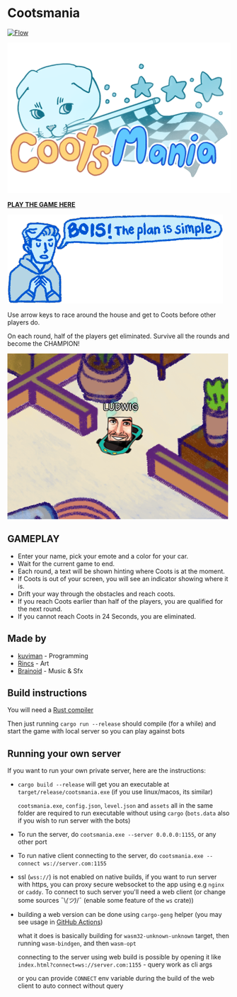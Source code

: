 # Cootsmania

[![Flow](https://github.com/kuviman/cootsmania/actions/workflows/flow.yml/badge.svg)](https://github.com/kuviman/cootsmania/actions/workflows/flow.yml)

![title](assets/ui/title.png)

[**PLAY THE GAME HERE**](https://kuviman.itch.io/cootsmania)

![plan](assets/ui/simple.png)

Use arrow keys to race around the house and get to Coots before other players do.

On each round, half of the players get eliminated.
Survive all the rounds and become the CHAMPION!

![screen](assets/ui/screenshot.png)

## GAMEPLAY

- Enter your name, pick your emote and a color for your car.  
- Wait for the current game to end.
- Each round, a text will be shown hinting where Coots is at the moment.
- If Coots is out of your screen, you will see an indicator showing where it is.
- Drift your way through the obstacles and reach coots.
- If you reach Coots earlier than half of the players, you are qualified for the next round.
- If you cannot reach Coots in 24 Seconds, you are eliminated.

## Made by

- [kuviman](https://github.com/kuviman) - Programming
- [Rincs](https://rincsart.com) - Art
- [Brainoid](https://twitter.com/brainoidgames) - Music & Sfx

## Build instructions

You will need a [Rust compiler](https://rustup.rs)

Then just running `cargo run --release` should compile (for a while) and start the game with local server so you can play against bots

## Running your own server

If you want to run your own private server, here are the instructions:

- `cargo build --release` will get you an executable at `target/release/cootsmania.exe` (if you use linux/macos, its similar)
  
  `cootsmania.exe`, `config.json`, `level.json` and `assets` all in the same folder are required to run executable without using `cargo` (`bots.data` also if you wish to run server with the bots)
- To run the server, do `cootsmania.exe --server 0.0.0.0:1155`, or any other port
- To run native client connecting to the server, do `cootsmania.exe --connect ws://server.com:1155`
- ssl (`wss://`) is not enabled on native builds, if you want to run server with https, you can proxy secure websocket to the app using e.g `nginx` or `caddy`. To connect to such server you'll need a web client (or change some sources ¯\\_(ツ)_/¯ (enable some feature of the `ws` crate))
- building a web version can be done using `cargo-geng` helper (you may see usage in [GitHub Actions](.github/workflows/flow.yml))

  what it does is basically building for `wasm32-unknown-unknown` target, then running `wasm-bindgen`, and then `wasm-opt`

  connecting to the server using web build is possible by opening it like `index.html?connect=ws://server.com:1155` - query work as cli args
  
  or you can provide `CONNECT` env variable during the build of the web client to auto connect without query
